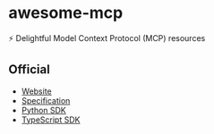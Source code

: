 # awesome-mcp
⚡ Delightful Model Context Protocol (MCP) resources


## Official
- [Website](https://modelcontextprotocol.io/)
- [Specification](https://spec.modelcontextprotocol.io/specification/)
- [Python SDK](https://github.com/modelcontextprotocol/python-sdk)
- [TypeScript SDK](https://github.com/modelcontextprotocol/typescript-sdk)
